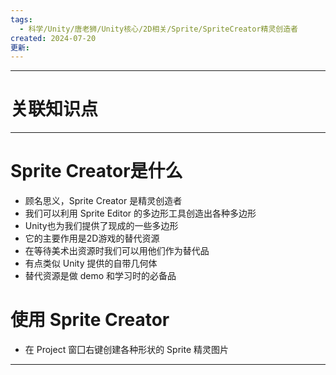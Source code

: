 ```yaml
---
tags:
  - 科学/Unity/唐老狮/Unity核心/2D相关/Sprite/SpriteCreator精灵创造者
created: 2024-07-20
更新:
---
```


---
# 关联知识点



---
# Sprite Creator是什么

- 顾名思义，Sprite Creator 是精灵创造者
- 我们可以利用 Sprite Editor 的多边形工具创造出各种多边形
- Unity也为我们提供了现成的一些多边形
- 它的主要作用是2D游戏的替代资源
- 在等待美术出资源时我们可以用他们作为替代品
- 有点类似 Unity 提供的自带几何体
- 替代资源是做 demo 和学习时的必备品
# 使用 Sprite Creator

- 在 Project 窗囗右键创建各种形状的 Sprite 精灵图片


---
